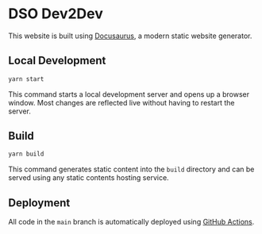 # DSO Dev2Dev

This website is built using [Docusaurus](https://docusaurus.io/), a modern static website generator.

## Local Development

```bash
yarn start
```

This command starts a local development server and opens up a browser window. Most changes are reflected live without having to restart the server.

## Build

```bash
yarn build
```

This command generates static content into the `build` directory and can be served using any static contents hosting service.

## Deployment

All code in the `main` branch is automatically deployed using [GitHub Actions](https://github.com/dso-devs/dso-devs.github.io/actions).
